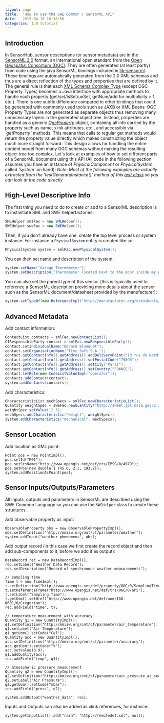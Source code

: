 ```yaml
---
layout: page
title:  "How to use the SWE Common / SensorML API"
date:   2015-04-16 10:18:56
categories: 1.0 tutorial
---
```



## Introduction

In SensorHub, sensor descriptions (or sensor metadata) are in the [SensorML 2.0](http://www.opengeospatial.org/standards/sensorml) format, an international open standard from the [Open Geospatial Consortium (OGC)](http://www.opengeospatial.org). They are often generated (at least partly) from code using the java SensorML bindings included in [lib-sensorml](https://github.com/sensiasoft/lib-sensorml).
These bindings are automatically generated from the 2.0 XML schemas and thus are a direct reflection of the types and properties that are defined by it. The general rule is that each [XML Schema Complex Type](http://www.w3.org/TR/xmlschema-1/#Complex_Type_Definitions) (except OGC Property Types) becomes a Java interface with appropriate methods to handle each property (get/set/isSet/unSet, getNum/add for multiplicity > 1, etc.).
There is one subtle difference compared to other bindings that could be generated with commonly used tools such as JAXB or XML Beans: OGC Property Types are not generated as separate objects thus removing many unnecessary layers in the generated object tree. Instead, properties are handled as a generic [_OgcProperty_](https://github.com/sensiasoft/lib-swe-common/blob/master/swe-common-core/src/main/java/net/opengis/OgcProperty.java) object, containing all info carried by the property such as name, xlink attributes, etc., and accessible via _'getProperty'_ methods. This means that calls to regular get methods would return the property value directly which makes constructing the object much more straight forward. This design allows for handling the entire content model from many OGC schemas without making the resulting object tree too complex.
Let's look at examples of how to set different parts of a SensorML document using this API (All code in the following section assumes you have an instance of _PhysicalComponent_ or _PhysicalSystem_ called _'system'_ on hand):
_Note: Most of the following examples are actually extracted from the 'testGenerateInstance()' method of this [test class](https://github.com/sensiasoft/lib-sensorml/blob/master/sensorml-core/src/test/java/org/vast/sensorML/TestSmlBindingsV20.java) so you can look at the code directly_


## High-Level Descriptive Info

The first thing you need to do to create or add to a SensorML description is to instantiate SML and SWE helperfactories:

```java
SMLHelper smlFac = new SMLHelper();
SWEHelper sweFac = new SWEHelper();
```

Then, if you don't already have one, create the top level process or system instance. For instance a `PhysicalSystem` entity is created like so:

```java
PhysicalSystem system = smlFac.newPhysicalSystem();
```

You can then set name and description of the system:

```java
system.setName("Garage Thermometer");
system.setDescription("Thermometer located next to the door inside my garage");
```

You can also set the parent type of this sensor (this is typically used to reference a SensorML description providing more details about the sensor such as the SensorML document/datasheet provided by the manufacturer):

```java
system.setTypeOf(new ReferenceImpl("http://manufacturer.org/datasheets/sensor1234.xml"));
```


## Advanced Metadata 

Add contact information:

```java
ContactList contacts = smlFac.newContactList();
CIResponsibleParty contact = smlFac.newResponsibleParty();
contact.setIndividualName("Gérard Blanquet");
contact.setOrganisationName("Time Soft S.A.");
contact.getContactInfo().getAddress().addDeliveryPoint("10 rue du Nord");
contact.getContactInfo().getAddress().setPostalCode("75896");
contact.getContactInfo().getAddress().setCity("Paris");
contact.getContactInfo().getAddress().setCountry("FRANCE");
contact.setRole(new CodeListValueImpl("operator"));
contacts.addContact(contact);
system.addContacts(contacts);
```

Add characteristics:

```java
CharacteristicList mechSpecs = smlFac.newCharacteristicList();
Quantity weightSpec = sweFac.newQuantity("http://sweet.jpl.nasa.gov/2.3/propMass.owl#Mass", "Weight", null, "kg");
weightSpec.setValue(12.3);
mechSpecs.addCharacteristic("weight", weightSpec);
system.addCharacteristics("mechanical", mechSpecs);
```


## Sensor Location

Add location as GML point:

    Point pos = new PointImpl();
    pos.setId("P01");
    pos.setSrsName("http://www.opengis.net/def/crs/EPSG/0/4979");
    pos.setPos(new double[] {45.6, 2.3, 193.2});
    system.addPositionAsPoint(pos);


## Sensor Inputs/Outputs/Parameters

All inputs, outputs and parameters in SensorML are described using the SWE Common Language so you can use the `SWEHelper` class to create these structures. 

Add observable property as input:

    ObservableProperty obs = new ObservablePropertyImpl();
    obs.setDefinition("http://mmisw.org/ont/cf/parameter/weather");
    system.addInput("weather_phenomena", obs);

Add output record (in this case we first create the record object and then add sub-components to it, before we add it as output):

    DataRecord rec = new DataRecordImpl();
    rec.setLabel("Weather Data Record");
    rec.setDescription("Record of synchronous weather measurements");   
        
    // sampling time
    Time t = new TimeImpl();
    t.setDefinition("http://www.opengis.net/def/property/OGC/0/SamplingTime");
    t.setReferenceFrame("http://www.opengis.net/def/trs/OGC/0/GPS");
    t.setLabel("Sampling Time");
    t.getUom().setHref("http://www.opengis.net/def/uom/ISO-8601/0/Gregorian");
    rec.addField("time", t);

    // temperature measurement with accuracy
    Quantity q1 = new QuantityImpl();
    q1.setDefinition("http://mmisw.org/ont/cf/parameter/air_temperature");
    q1.setLabel("Air Temperature");
    q1.getUom().setCode("Cel");
    Quantity acc = new QuantityImpl();
    acc.setDefinition("http://mmisw.org/ont/cf/parameter/accuracy");
    acc.getUom().setCode("%");
    acc.setValue(0.9);
    q1.addQuality(acc);
    rec.addField("temp", q1);
        
    // atmospheric pressure measurement
    Quantity q2 = new QuantityImpl();
    q2.setDefinition("http://mmisw.org/ont/cf/parameter/air_pressure_at_sea_level");
    q2.setLabel("Air Pressure");
    q2.getUom().setCode("mbar");
    rec.addField("press", q2);
      
    system.addOutput("weather_data", rec);

Inputs and Outputs can also be added as xlink references, for instance:

    system.getInputList().add("rain", "http://remotedef.xml", null);
